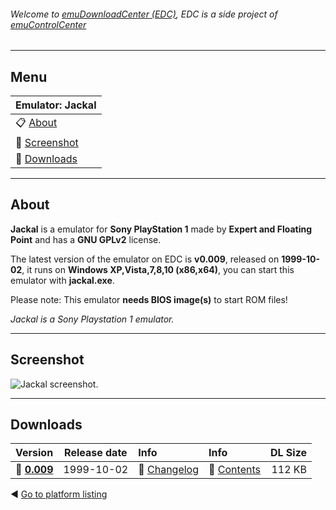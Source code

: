 ###### Welcome to [emuDownloadCenter (EDC)](https://github.com/PhoenixInteractiveNL/emuDownloadCenter/wiki/), EDC is a side project of [emuControlCenter](https://github.com/PhoenixInteractiveNL/emuControlCenter/wiki/)
***
## Menu
| **Emulator: Jackal** |
|:---------|
| :clipboard: [About](#about) |
| :sunrise: [Screenshot](#screenshot) |
| :floppy_disk: [Downloads](#downloads) |
***
## About
**Jackal** is a emulator for **Sony PlayStation 1** made by **Expert and Floating Point** and has a **GNU GPLv2** license.

The latest version of the emulator on EDC is **v0.009**, released on **1999-10-02**, it runs on **Windows XP,Vista,7,8,10 (x86,x64)**, you can start this emulator with **jackal.exe**.

Please note: This emulator **needs BIOS image(s)** to start ROM files!

_Jackal is a Sony Playstation 1 emulator._
***
## Screenshot
![](https://raw.githubusercontent.com/PhoenixInteractiveNL/emuDownloadCenter/master/hooks/jackal/screen.jpg "Jackal screenshot.")
***
## Downloads
| Version  | Release date  | Info       | Info       | DL Size    |
|:---------|:-------------:|:-----------|:-----------|-----------:|
| :floppy_disk: [**0.009**](https://github.com/PhoenixInteractiveNL/edc-repo0005/raw/master/jackal/0.009.7z) | 1999-10-02 | :page_facing_up: [Changelog](https://github.com/PhoenixInteractiveNL/edc-repo0005/blob/master/jackal/0.009_changelog.txt) | :mag_right: [Contents](https://github.com/PhoenixInteractiveNL/edc-repo0005/blob/master/jackal/0.009_contents.txt) | 112 KB |

:arrow_backward: [Go to platform listing](https://github.com/PhoenixInteractiveNL/emuDownloadCenter/wiki/EDC-Platform-List)
